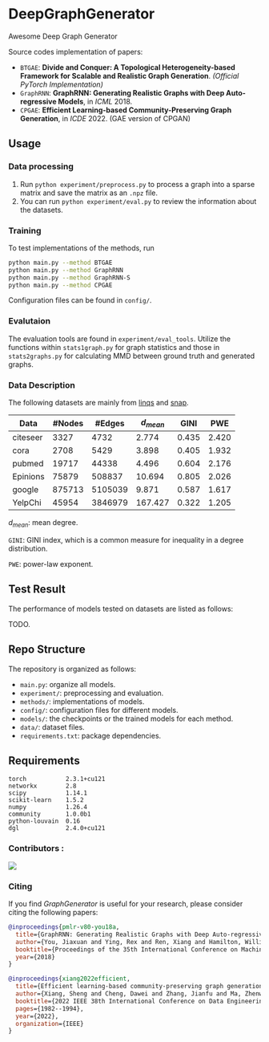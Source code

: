 # DeepGraphGenerator

Awesome Deep Graph Generator

Source codes implementation of papers:

- `BTGAE`: **Divide and Conquer: A Topological Heterogeneity-based Framework for Scalable and Realistic Graph Generation**. *(Official PyTorch Implementation)*
- `GraphRNN`: **GraphRNN: Generating Realistic Graphs with Deep Auto-regressive Models**, in *ICML* 2018.
- `CPGAE`: **Efficient Learning-based Community-Preserving Graph Generation**, in *ICDE* 2022. (GAE version of CPGAN)



## Usage

### Data processing

1. Run `python experiment/preprocess.py` to process a graph into a sparse matrix and save the matrix as an `.npz` file.
2. You can run `python experiment/eval.py` to review the information about the datasets.



### Training

To test implementations of the methods, run

```bash
python main.py --method BTGAE
python main.py --method GraphRNN
python main.py --method GraphRNN-S
python main.py --method CPGAE
```

Configuration files can be found in `config/`.



### Evalutaion

The evaluation tools are found in `experiment/eval_tools`. Utilize the functions within `stats1graph.py` for graph statistics and those in `stats2graphs.py` for calculating MMD between ground truth and generated graphs.

### Data Description

The following datasets are mainly from [linqs](https://linqs.org/datasets/) and [snap](https://snap.stanford.edu/data/).

| Data     | #Nodes | #Edges  | $d_{mean}$ | GINI  | PWE   |
| -------- | ------ | ------- | ---------- | ----- | ----- |
| citeseer | 3327   | 4732    | 2.774      | 0.435 | 2.420 |
| cora     | 2708   | 5429    | 3.898      | 0.405 | 1.932 |
| pubmed   | 19717  | 44338   | 4.496      | 0.604 | 2.176 |
| Epinions | 75879  | 508837  | 10.694     | 0.805 | 2.026 |
| google   | 875713 | 5105039 | 9.871      | 0.587 | 1.617 |
| YelpChi  | 45954  | 3846979 | 167.427    | 0.322 | 1.205 |

$d_{mean}$: mean degree.

`GINI`:  GINI index, which is a common measure for inequality in a degree distribution.

`PWE`: power-law exponent.



## Test Result

The performance of models tested on datasets are listed as follows:

TODO.

## Repo Structure

The repository is organized as follows:

- `main.py`: organize all models.
- `experiment/`: preprocessing and evaluation.
- `methods/`: implementations of models.
- `config/`: configuration files for different models.
- `models/`: the checkpoints or the trained models for each method.
- `data/`: dataset files.
- `requirements.txt`: package dependencies.



## Requirements

```
torch           2.3.1+cu121
networkx        2.8
scipy           1.14.1
scikit-learn    1.5.2
numpy           1.26.4
community       1.0.0b1
python-louvain  0.16
dgl             2.4.0+cu121
```



### Contributors :

<a href="https://github.com/AI4Risk/GraphGenerator/graphs/contributors">
  <img src="https://contrib.rocks/image?repo=AI4Risk/GraphGenerator" /></a>



### Citing

If you find *GraphGenerator* is useful for your research, please consider citing the following papers:

```bibtex
@inproceedings{pmlr-v80-you18a,
  title={GraphRNN: Generating Realistic Graphs with Deep Auto-regressive Models},
  author={You, Jiaxuan and Ying, Rex and Ren, Xiang and Hamilton, William and Leskovec, Jure},
  booktitle={Proceedings of the 35th International Conference on Machine Learning},
  year={2018}
}

@inproceedings{xiang2022efficient,
  title={Efficient learning-based community-preserving graph generation},
  author={Xiang, Sheng and Cheng, Dawei and Zhang, Jianfu and Ma, Zhenwei and Wang, Xiaoyang and Zhang, Ying},
  booktitle={2022 IEEE 38th International Conference on Data Engineering (ICDE)},
  pages={1982--1994},
  year={2022},
  organization={IEEE}
}
```